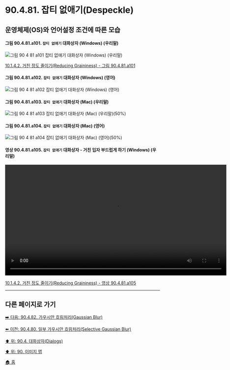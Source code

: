 # 90.4.81. 잡티 없애기(Despeckle)
## 운영체제(OS)와 언어설정 조건에 따른 모습

<a id="90-04-81-a101"></a>

#### 그림 90.4.81.a101. `잡티 없애기` 대화상자 (Windows) (우리말)
![그림 90 4 81 a101  `잡티 없애기` 대화상자 (Windows) (우리말)](https://github.com/wonder13662/gimp/assets/15767104/18fe823c-197d-4c19-b900-bac592aad42d)

[10.1.4.2. 거친 정도 줄이기(Reducing Graininess) - 그림 90.4.81.a101](./10-01-04-02-reducing_graininess.md#90-04-81-a101)

<a id="90-04-81-a102"></a>

#### 그림 90.4.81.a102. `잡티 없애기` 대화상자 (Windows) (영어)
![그림 90 4 81 a102  `잡티 없애기` 대화상자 (Windows) (영어)](https://github.com/wonder13662/gimp/assets/15767104/cd0026d7-bce2-4ad0-a861-7fb59e67dfa5)

#### 그림 90.4.81.a103. `잡티 없애기` 대화상자 (Mac) (우리말)
![그림 90 4 81 a103  `잡티 없애기` 대화상자 (Mac) (우리말)(50%)](https://github.com/wonder13662/gimp/assets/15767104/40789ecf-622c-4df9-a1a7-9184ca66f6de)

#### 그림 90.4.81.a104. `잡티 없애기` 대화상자 (Mac) (영어)
![그림 90 4 81 a104  `잡티 없애기` 대화상자 (Mac) (영어)(50%)](https://github.com/wonder13662/gimp/assets/15767104/70604779-2b81-4824-84b4-d5dc26f2b395)

<a id="90-04-81-a105"></a>

#### 영상 90.4.81.a105. `잡티 없애기` 대화상자 - 거친 입자 부드럽게 하기 (Windows) (우리말)
<video controls="controls" width="720" src="https://github.com/wonder13662/gimp/assets/15767104/9ca58211-df8e-476b-8930-bfc0d781027d"></video>

[10.1.4.2. 거친 정도 줄이기(Reducing Graininess) - 영상 90.4.81.a105](./10-01-04-02-reducing_graininess.md)

***

## 다른 페이지로 가기

[➡️ 다음: 90.4.82. 가우시안 흐림처리(Gaussian Blur)](./90-04-82-gaussian_blur.md)

[⬅️ 이전: 90.4.80. 일부 가우시안 흐림처리(Selective Gaussian Blur)](./90-04-80-selective_gaussian_blur.md)

[⬆️ 위: 90.4. 대화상자(Dialogs)](./90-04-00-dialogs.md)

[⬆️ 위: 90. 이미지 맵](./90-00-image-map.md)

[🏠 홈](./00-home.md)
